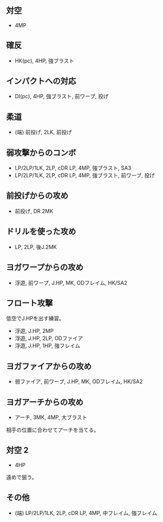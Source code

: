## 対空

- 4MP

## 確反

- HK(pc), 4HP, 強ブラスト

## インパクトへの対応

- DI(pc), 4HP, 強ブラスト, 前ワープ, 投げ

## 柔道

- (端) 前投げ, 2LK, 前投げ

## 弱攻撃からのコンボ

- LP/2LP/1LK, 2LP, cDR LP, 4MP, 強ブラスト, SA3
- LP/2LP/1LK, 2LP, cDR LP, 4MP, 強ブラスト, 前ワープ, 投げ

## 前投げからの攻め

- 前投げ, DR 2MK

## ドリルを使った攻め

- LP, 2LP, 後J.2MK

## ヨガワープからの攻め

- 浮遊, 前ワープ, J.HP, MK, ODフレイム, HK/SA2

## フロート攻撃

低空でJ.HPを出す練習。

- 浮遊, J.HP, 2MP
- 浮遊, J.HP, 2LP, ODファイア
- 浮遊, J.HP, 1HP, 強フレイム

## ヨガファイアからの攻め

- 弱ファイア, 前ワープ, J.HP, MK, ODフレイム, HK/SA2

## ヨガアーチからの攻め

- アーチ, 3MK, 4MP, 大ブラスト

相手の位置に合わせてアーチを当てる。

## 対空 2

- 4HP

遠めで狙う。

## その他

- (端) LP/2LP/1LK, 2LP, cDR LP, 4MP, 中フレイム, 強フレイム
